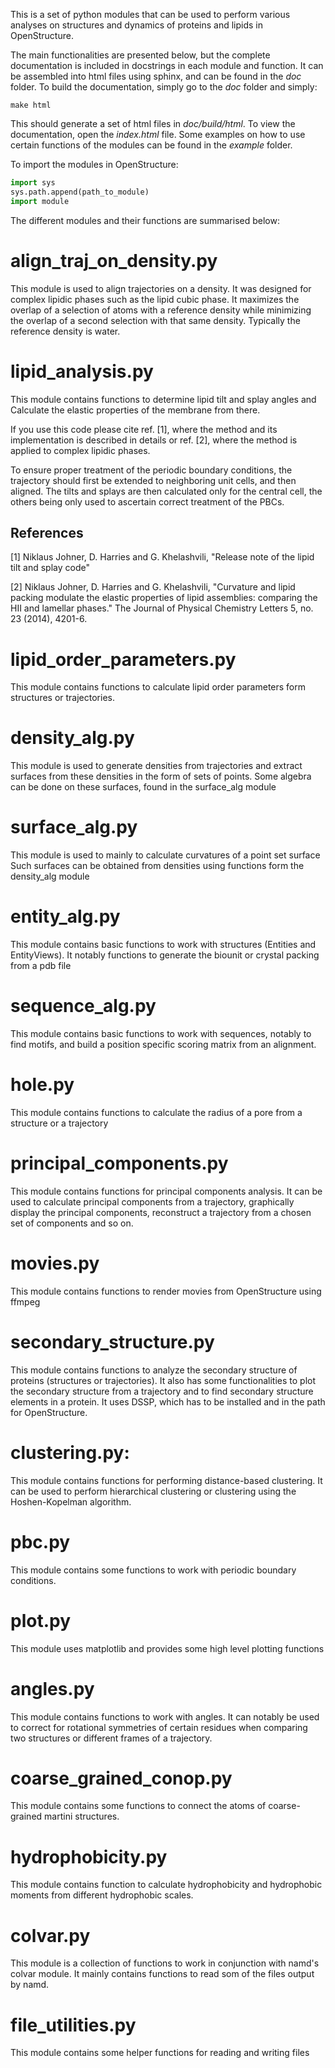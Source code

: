 This is a set of python modules that can be used to perform various analyses 
on structures and dynamics of proteins and lipids in OpenStructure.

The main functionalities are presented below, but the complete documentation is included in docstrings in each module and function.
It can be assembled into html files using sphinx, and can be found in the *doc* folder. To build the documentation, simply go to the *doc* folder and simply:

```shell
make html
```
This should generate a set of html files in *doc/build/html*. To view the documentation, open the *index.html* file.
Some examples on how to use certain functions of the modules can be found in the *example* folder.

To import the modules in OpenStructure:

```python
import sys
sys.path.append(path_to_module)
import module
```

The different modules and their functions are summarised below:

align_traj_on_density.py
====================

This module is used to align trajectories on a density. It was designed 
for complex lipidic phases such as the lipid cubic phase. It maximizes the overlap
of a selection of atoms with a reference density while minimizing the overlap
of a second selection with that same density. Typically the reference density is water.

lipid_analysis.py
====================

This module contains functions to determine lipid tilt and splay angles and
Calculate the elastic properties of the membrane from there.

If you use this code please cite ref. [1], where the method and its implementation 
is described in details or ref. [2], where the method is applied to complex lipidic phases.

To ensure proper treatment of the periodic boundary conditions, the trajectory
should first be extended to neighboring unit cells, and then aligned.
The tilts and splays are then calculated only for the central cell, the others 
being only used to ascertain correct treatment of the PBCs.

References
-------------
[1] Niklaus Johner, D. Harries and G. Khelashvili, 
       "Release note of the lipid tilt and splay code"

[2] Niklaus Johner, D. Harries and G. Khelashvili,
       "Curvature and lipid packing modulate the elastic properties of lipid assemblies: comparing the HII and lamellar phases."
       The Journal of Physical Chemistry Letters 5, no. 23 (2014), 4201-6.
 
lipid_order_parameters.py
======================
This module contains functions to calculate lipid order parameters form structures or trajectories.

density_alg.py
==============
This module is used to generate densities from trajectories and extract
surfaces from these densities in the form of sets of points.
Some algebra can be done on these surfaces, found in the surface_alg module

surface_alg.py
===============
This module is used to mainly to calculate curvatures of a point set surface
Such surfaces can be obtained from densities using functions form the density_alg module

entity_alg.py
=============
This module contains basic functions to work with structures (Entities and EntityViews).
It notably functions to generate the biounit or crystal packing from a pdb file

sequence_alg.py
=================
This module contains basic functions to work with sequences, notably to find motifs,
and build a position specific scoring matrix from an alignment.

hole.py
=========
This module contains functions to calculate the radius of a pore 
from a structure or a trajectory

principal_components.py
=======================
This module contains functions for principal components analysis. 
It can be used to calculate principal components from a trajectory,
graphically display the principal components, reconstruct a trajectory from
a chosen set of components and so on.

movies.py
==========
This module contains functions to render movies from OpenStructure using ffmpeg

secondary_structure.py
======================
This module contains functions to analyze the secondary structure of proteins (structures or trajectories).
It also has some functionalities to plot the secondary structure from a trajectory and to find secondary structure
elements in a protein.
It uses DSSP, which has to be installed and in the path for OpenStructure.

clustering.py:
=============
This module contains functions for performing distance-based clustering.
It can be used to perform hierarchical clustering or clustering using the
Hoshen-Kopelman algorithm.

pbc.py
=========
This module contains some functions to work with periodic boundary conditions. 

plot.py
===========
This module uses matplotlib and provides some high level plotting functions

angles.py
==========
This module contains functions to work with angles. It can notably be used
to correct for rotational symmetries of certain residues when comparing two structures
or different frames of a trajectory.

coarse_grained_conop.py
=========================
This module contains some functions to connect the atoms of coarse-grained martini structures.

hydrophobicity.py
===============
This module contains function to calculate hydrophobicity and hydrophobic
moments from different hydrophobic scales.

colvar.py
==========
This module is a collection of functions to work in conjunction with namd's colvar module.
It mainly contains functions to read som of the files output by namd.

file_utilities.py
=================
This module contains some helper functions for reading and writing files

